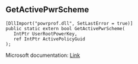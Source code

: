 ## GetActivePwrScheme

```
[DllImport("powrprof.dll", SetLastError = true)]
public static extern bool GetActivePwrScheme(
   IntPtr UserRootPowerKey,
   ref IntPtr ActivePolicyGuid
);
```

Microsoft documentation: [Link](https://docs.microsoft.com/en-us/windows/win32/api/powrprof/nf-powrprof-getactivepwrscheme)
